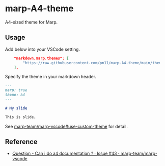 # marp-A4-theme

A4-sized theme for Marp.

## Usage

Add below into your VSCode setting.

```json
    "markdown.marp.themes": [
        "https://raw.githubusercontent.com/pn11/marp-A4-theme/main/themes/A4.css",
    ],
```

Specify the theme in your markdown header.

```markdown
---
marp: true
theme: A4
---

# My slide

This is slide.
```

See [marp-team/marp-vscode#use-custom-theme](https://github.com/marp-team/marp-vscode#use-custom-theme) for detail.

## Reference

- [Question - Can i do a4 documentation ? · Issue #43 · marp-team/marp-vscode](https://github.com/marp-team/marp-vscode/issues/43)
